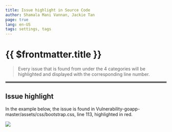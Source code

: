 ```yaml
---
title: Issue highlight in Source Code
author: Shamala Mani Vannan, Jackie Tan
page: true
lang: en-US
tags: settings, tags
---
```


<ClientOnly>

# {{ $frontmatter.title }}

> Every issue that is found from under the 4 categories will be highlighted and displayed with the corresponding line number.

<hr style="border:2px solid gray" />

## Issue highlight

In the example below, the issue is found in Vulnerability-goapp-master/assets/css/bootstrap.css, line 113, highlighted in red.

<div style="flex: 1;">
    <img src="/images/SAST/sast-iac3.png" />
</div>

</ClientOnly>